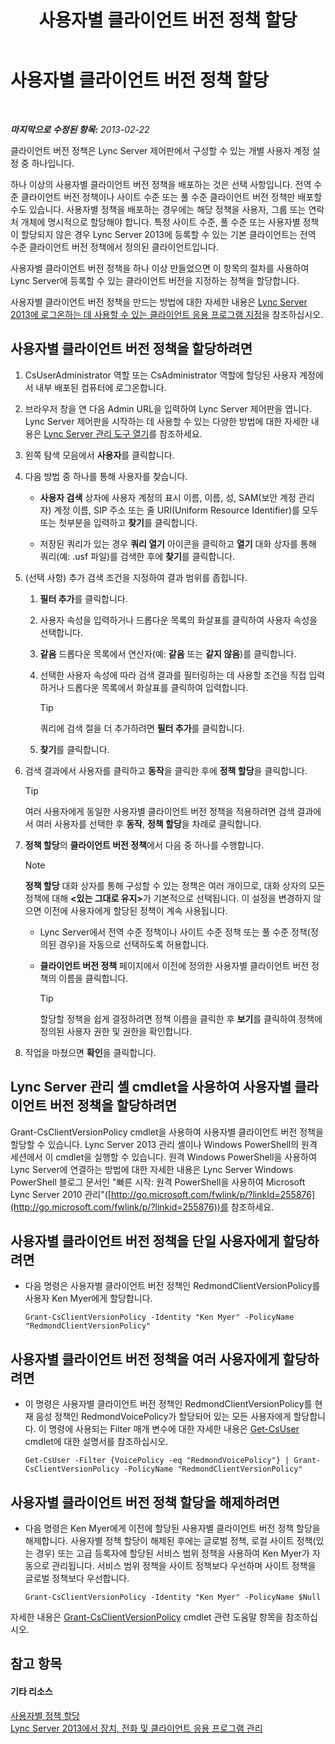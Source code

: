 ﻿---
title: 사용자별 클라이언트 버전 정책 할당
TOCTitle: 사용자별 클라이언트 버전 정책 할당
ms:assetid: f7e8ba2f-62dc-4e7d-8b63-682986f10240
ms:mtpsurl: https://technet.microsoft.com/ko-kr/library/Gg182607(v=OCS.15)
ms:contentKeyID: 49305574
ms.date: 08/24/2015
mtps_version: v=OCS.15
ms.translationtype: HT
---

# 사용자별 클라이언트 버전 정책 할당

 

_**마지막으로 수정된 항목:** 2013-02-22_

클라이언트 버전 정책은 Lync Server 제어판에서 구성할 수 있는 개별 사용자 계정 설정 중 하나입니다.

하나 이상의 사용자별 클라이언트 버전 정책을 배포하는 것은 선택 사항입니다. 전역 수준 클라이언트 버전 정책이나 사이트 수준 또는 풀 수준 클라이언트 버전 정책만 배포할 수도 있습니다. 사용자별 정책을 배포하는 경우에는 해당 정책을 사용자, 그룹 또는 연락처 개체에 명시적으로 할당해야 합니다. 특정 사이트 수준, 풀 수준 또는 사용자별 정책이 할당되지 않은 경우 Lync Server 2013에 등록할 수 있는 기본 클라이언트는 전역 수준 클라이언트 버전 정책에서 정의된 클라이언트입니다.

사용자별 클라이언트 버전 정책을 하나 이상 만들었으면 이 항목의 절차를 사용하여 Lync Server에 등록할 수 있는 클라이언트 버전을 지정하는 정책을 할당합니다.

사용자별 클라이언트 버전 정책을 만드는 방법에 대한 자세한 내용은 [Lync Server 2013에 로그온하는 데 사용할 수 있는 클라이언트 응용 프로그램 지정](lync-server-2013-specifying-the-client-applications-that-can-be-used-to-log-on-to-lync-server-2013.md)을 참조하십시오.

## 사용자별 클라이언트 버전 정책을 할당하려면

1.  CsUserAdministrator 역할 또는 CsAdministrator 역할에 할당된 사용자 계정에서 내부 배포된 컴퓨터에 로그온합니다.

2.  브라우저 창을 연 다음 Admin URL을 입력하여 Lync Server 제어판을 엽니다. Lync Server 제어판을 시작하는 데 사용할 수 있는 다양한 방법에 대한 자세한 내용은 [Lync Server 관리 도구 열기](lync-server-2013-open-lync-server-administrative-tools.md)를 참조하세요.

3.  왼쪽 탐색 모음에서 **사용자**를 클릭합니다.

4.  다음 방법 중 하나를 통해 사용자를 찾습니다.
    
      - **사용자 검색** 상자에 사용자 계정의 표시 이름, 이름, 성, SAM(보안 계정 관리자) 계정 이름, SIP 주소 또는 줄 URI(Uniform Resource Identifier)를 모두 또는 첫부분을 입력하고 **찾기**를 클릭합니다.
    
      - 저장된 쿼리가 있는 경우 **쿼리 열기** 아이콘을 클릭하고 **열기** 대화 상자를 통해 쿼리(예: .usf 파일)를 검색한 후에 **찾기**를 클릭합니다.

5.  (선택 사항) 추가 검색 조건을 지정하여 결과 범위를 좁힙니다.
    
    1.  **필터 추가**를 클릭합니다.
    
    2.  사용자 속성을 입력하거나 드롭다운 목록의 화살표를 클릭하여 사용자 속성을 선택합니다.
    
    3.  **같음** 드롭다운 목록에서 연산자(예: **같음** 또는 **같지 않음**)를 클릭합니다.
    
    4.  선택한 사용자 속성에 따라 검색 결과를 필터링하는 데 사용할 조건을 직접 입력하거나 드롭다운 목록에서 화살표를 클릭하여 입력합니다.
        

        > [!TIP]
        > 쿼리에 검색 절을 더 추가하려면 <STRONG>필터 추가</STRONG>를 클릭합니다.

    
    5.  **찾기**를 클릭합니다.

6.  검색 결과에서 사용자를 클릭하고 **동작**을 클릭한 후에 **정책 할당**을 클릭합니다.
    

    > [!TIP]
    > 여러 사용자에게 동일한 사용자별 클라이언트 버전 정책을 적용하려면 검색 결과에서 여러 사용자를 선택한 후 <STRONG>동작</STRONG>, <STRONG>정책 할당</STRONG>을 차례로 클릭합니다.



7.  **정책 할당**의 **클라이언트 버전 정책**에서 다음 중 하나를 수행합니다.
    

    > [!NOTE]
    > <STRONG>정책 할당</STRONG> 대화 상자를 통해 구성할 수 있는 정책은 여러 개이므로, 대화 상자의 모든 정책에 대해 <STRONG>&lt;있는 그대로 유지&gt;</STRONG>가 기본적으로 선택됩니다. 이 설정을 변경하지 않으면 이전에 사용자에게 할당된 정책이 계속 사용됩니다.

    
      - Lync Server에서 전역 수준 정책이나 사이트 수준 정책 또는 풀 수준 정책(정의된 경우)을 자동으로 선택하도록 허용합니다.
    
      - **클라이언트 버전 정책** 페이지에서 이전에 정의한 사용자별 클라이언트 버전 정책의 이름을 클릭합니다.
        

        > [!TIP]
        > 할당할 정책을 쉽게 결정하려면 정책 이름을 클릭한 후 <STRONG>보기</STRONG>를 클릭하여 정책에 정의된 사용자 권한 및 권한을 확인합니다.



8.  작업을 마쳤으면 **확인**을 클릭합니다.

## Lync Server 관리 셸 cmdlet을 사용하여 사용자별 클라이언트 버전 정책을 할당하려면

Grant-CsClientVersionPolicy cmdlet을 사용하여 사용자별 클라이언트 버전 정책을 할당할 수 있습니다. Lync Server 2013 관리 셸이나 Windows PowerShell의 원격 세션에서 이 cmdlet을 실행할 수 있습니다. 원격 Windows PowerShell을 사용하여 Lync Server에 연결하는 방법에 대한 자세한 내용은 Lync Server Windows PowerShell 블로그 문서인 "빠른 시작: 원격 PowerShell을 사용하여 Microsoft Lync Server 2010 관리"([http://go.microsoft.com/fwlink/p/?linkId=255876](http://go.microsoft.com/fwlink/p/?linkid=255876))를 참조하세요.

## 사용자별 클라이언트 버전 정책을 단일 사용자에게 할당하려면

  - 다음 명령은 사용자별 클라이언트 버전 정책인 RedmondClientVersionPolicy를 사용자 Ken Myer에게 할당합니다.
    
        Grant-CsClientVersionPolicy -Identity "Ken Myer" -PolicyName "RedmondClientVersionPolicy"

## 사용자별 클라이언트 버전 정책을 여러 사용자에게 할당하려면

  - 이 명령은 사용자별 클라이언트 버전 정책인 RedmondClientVersionPolicy를 현재 음성 정책인 RedmondVoicePolicy가 할당되어 있는 모든 사용자에게 할당합니다. 이 명령에 사용되는 Filter 매개 변수에 대한 자세한 내용은 [Get-CsUser](get-csuser.md) cmdlet에 대한 설명서를 참조하십시오.
    
        Get-CsUser -Filter {VoicePolicy -eq "RedmondVoicePolicy"} | Grant-CsClientVersionPolicy -PolicyName "RedmondClientVersionPolicy"

## 사용자별 클라이언트 버전 정책 할당을 해제하려면

  - 다음 명령은 Ken Myer에게 이전에 할당된 사용자별 클라이언트 버전 정책 할당을 해제합니다. 사용자별 정책 할당이 해제된 후에는 글로벌 정책, 로컬 사이트 정책(있는 경우) 또는 고급 등록자에 할당된 서비스 범위 정책을 사용하여 Ken Myer가 자동으로 관리됩니다. 서비스 범위 정책을 사이트 정책보다 우선하며 사이트 정책을 글로벌 정책보다 우선합니다.
    
        Grant-CsClientVersionPolicy -Identity "Ken Myer" -PolicyName $Null

자세한 내용은 [Grant-CsClientVersionPolicy](grant-csclientversionpolicy.md) cmdlet 관련 도움말 항목을 참조하십시오.

## 참고 항목

#### 기타 리소스

[사용자별 정책 할당](lync-server-2013-assigning-per-user-policies.md)  
[Lync Server 2013에서 장치, 전화 및 클라이언트 응용 프로그램 관리](lync-server-2013-managing-devices-phones-and-client-applications.md)

